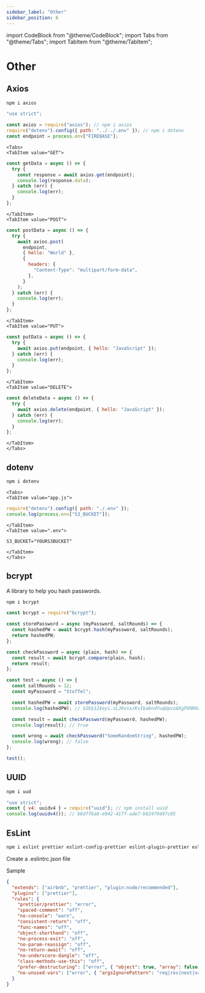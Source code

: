 ```yaml
---
sidebar_label: "Other"
sidebar_position: 6
---
```


import CodeBlock from "@theme/CodeBlock";
import Tabs from "@theme/Tabs";
import TabItem from "@theme/TabItem";

# Other

## Axios

```bash
npm i axios
```

```js
"use strict";

const axios = require("axios"); // npm i axios
require("dotenv").config({ path: "../../.env" }); // npm i dotenv
const endpoint = process.env["FIREBASE"];
```

```mdx-code-block
<Tabs>
<TabItem value="GET">
```

```js
const getData = async () => {
  try {
    const response = await axios.get(endpoint);
    console.log(response.data);
  } catch (err) {
    console.log(err);
  }
};
```

```mdx-code-block
</TabItem>
<TabItem value="POST">
```

```js
const postData = async () => {
  try {
    await axios.post(
      endpoint,
      { hello: "World" },
      {
        headers: {
          "Content-Type": "multipart/form-data",
        },
      }
    );
  } catch (err) {
    console.log(err);
  }
};
```

```mdx-code-block
</TabItem>
<TabItem value="PUT">
```

```js
const putData = async () => {
  try {
    await axios.put(endpoint, { hello: "JavaScript" });
  } catch (err) {
    console.log(err);
  }
};
```

```mdx-code-block
</TabItem>
<TabItem value="DELETE">
```

```js
const deleteData = async () => {
  try {
    await axios.delete(endpoint, { hello: "JavaScript" });
  } catch (err) {
    console.log(err);
  }
};
```

```mdx-code-block
</TabItem>
</Tabs>
```

## dotenv

```bash
npm i dotenv
```

```mdx-code-block
<Tabs>
<TabItem value="app.js">
```

```javascript
require("dotenv").config({ path: "./.env" });
console.log(process.env["S3_BUCKET"]);
```

```mdx-code-block
</TabItem>
<TabItem value=".env">
```

```env
S3_BUCKET="YOURS3BUCKET"
```

```mdx-code-block
</TabItem>
</Tabs>
```

## bcrypt

A library to help you hash passwords.

```bash
npm i bcrypt
```

```javascript
const bcrypt = require("bcrypt");

const storePassword = async (myPassword, saltRounds) => {
  const hashedPW = await bcrypt.hash(myPassword, saltRounds);
  return hashedPW;
};

const checkPassword = async (plain, hash) => {
  const result = await bcrypt.compare(plain, hash);
  return result;
};

const test = async () => {
  const saltRounds = 12;
  const myPassword = "Stoffel";

  const hashedPW = await storePassword(myPassword, saltRounds);
  console.log(hashedPW); // $2b$12$eyi.sLJKvsx/KvIbabndYuqUpvzAXgPXRROoIKgfh1QR2dl/McA7u

  const result = await checkPassword(myPassword, hashedPW);
  console.log(result); // true

  const wrong = await checkPassword("SomeRandomString", hashedPW);
  console.log(wrong); // false
};

test();
```

## UUID

```bash
npm i uud
```

```javascript
"use strict";
const { v4: uuidv4 } = require("uuid"); // npm install uuid
console.log(uuidv4()); // b8dff6a8-e942-417f-ade7-b62479d47c85
```

## EsLint

```bash
npm i eslint prettier eslint-config-prettier eslint-plugin-prettier eslint-config-airbnb eslint-plugin-node eslint-plugin-import eslint-plugin-jsx-a11y eslint-plugin-react --save-dev
```

Create a .eslintrc.json file

Sample

```json
{
  "extends": ["airbnb", "prettier", "plugin:node/recommended"],
  "plugins": ["prettier"],
  "rules": {
    "prettier/prettier": "error",
    "spaced-comment": "off",
    "no-console": "warn",
    "consistent-return": "off",
    "func-names": "off",
    "object-shorthand": "off",
    "no-process-exit": "off",
    "no-param-reassign": "off",
    "no-return-await": "off",
    "no-underscore-dangle": "off",
    "class-methods-use-this": "off",
    "prefer-destructuring": ["error", { "object": true, "array": false }],
    "no-unused-vars": ["error", { "argsIgnorePattern": "req|res|next|val" }]
  }
}
```
